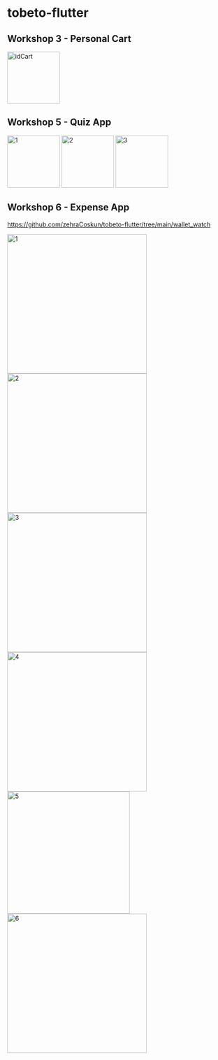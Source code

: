 # tobeto-flutter
## Workshop 3 - Personal Cart
<img width="120" alt="idCart" src="https://github.com/zehraCoskun/tobeto-flutter/assets/110024096/bcfb9713-a89b-47ec-a631-7d0cc3371ce0">


## Workshop 5 - Quiz App
<img width="120" alt="1" src="https://github.com/zehraCoskun/tobeto-flutter/assets/110024096/1d1cc55d-f5ae-4a47-934d-b97406da10bf">
<img width="120" alt="2" src="https://github.com/zehraCoskun/tobeto-flutter/assets/110024096/eaa9093f-1c12-4c81-96ef-845c10063673">
<img width="120" alt="3" src="https://github.com/zehraCoskun/tobeto-flutter/assets/110024096/f864d35e-170e-4c6f-bfde-8010abb24d59">

## Workshop 6 - Expense App
https://github.com/zehraCoskun/tobeto-flutter/tree/main/wallet_watch

<img width="319" alt="1" src="https://github.com/zehraCoskun/tobeto-flutter/assets/110024096/c3bc6fca-1292-43e5-8be5-7ea4630dd39f">
<img width="319" alt="2" src="https://github.com/zehraCoskun/tobeto-flutter/assets/110024096/c7a6c3d2-6ea0-43ae-bd15-907f395b9e22">
<img width="319" alt="3" src="https://github.com/zehraCoskun/tobeto-flutter/assets/110024096/93c30809-64f2-46d4-a2fa-fed02788f4a5">
<img width="319" alt="4" src="https://github.com/zehraCoskun/tobeto-flutter/assets/110024096/99a183b5-3f54-45d6-971f-71439b397601">
<img width="280" alt="5" src="https://github.com/zehraCoskun/tobeto-flutter/assets/110024096/a3ffc054-035e-4b1f-aafd-42454514c7de">
<img width="319" alt="6" src="https://github.com/zehraCoskun/tobeto-flutter/assets/110024096/f5bfd7cf-aa7e-4f0b-bd98-a375a3208e05">





